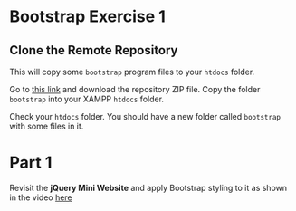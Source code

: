 # Bootstrap Exercise 1

## Clone the Remote Repository

This will copy some ``bootstrap`` program files to your ``htdocs`` folder.  

Go to [this link](https://github.com/barcaxi/csd2023) and download the repository ZIP file.  Copy the folder ``bootstrap`` into your XAMPP ``htdocs`` folder.

Check your ``htdocs`` folder.  You should have a new folder called ``bootstrap`` with some files in it.


# Part 1 

Revisit the **jQuery Mini Website** and apply Bootstrap styling to it as shown in the video [here](https://lyitbb.blackboard.com/bbcswebdav/courses/LY_ICOMP_B_CCDV_IT601_2_2022/bootstrap/videos/wc2022BSv1.mp4)


